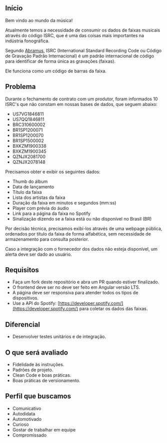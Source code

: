 ## Início

Bem vindo ao mundo da música!

Atualmente temos a necessidade de consumir os dados de faixas musicais através do código ISRC, que é uma das coisas mais importantes na indústria fonográfica.

Segundo [Abramus](https://www.abramus.org.br/musica/isrc/), ISRC (International Standard Recording Code ou Código de Gravação Padrão Internacional) é um padrão internacional de código para identificar de forma única as gravações (faixas).

Ele funciona como um código de barras da faixa.

## Problema

Durante o fechamento de contrato com um produtor, foram informados 10 ISRC's que não constam em nossas bases de dados, que seguem abaixo:

- US7VG1846811
- US7QQ1846811
- BRC310600002
- BR1SP1200071
- BR1SP1200070
- BR1SP1500002
- BXKZM1900338
- BXKZM1900345
- QZNJX2081700
- QZNJX2078148

Precisamos obter e exibir os seguintes dados:

- Thumb do álbum
- Data de lançamento
- Título da faixa
- Lista dos artistas da faixa
- Duração da faixa em minutos e segundos (mm:ss)
- Player com prévia do áudio
- Link para a página da faixa no Spotify
- Sinalização dizendo se a faixa está ou não disponível no Brasil (BR)

Por decisão técnica, precisamos exibí-los através de uma webpage pública, ordenados por título da faixa de forma alfabética, sem necessidade de armazenamento para consulta posterior.

Caso a integração com o fornecedor dos dados não esteja disponível, um alerta deve ser dado ao usuário.

## Requisitos

- Faça um fork deste repositório e abra um PR quando estiver finalizado.
- O frontend deve ser no deve ser feito em Angular versão LTS.
- A página deve ser responsiva para atender todos os tipos de dispositivos.
- Use a API do Spotify: [https://developer.spotify.com/](https://developer.spotify.com/) para coletar os dados das faixas.

## Diferencial

- Desenvolver testes unitários e de integração.

## O que será avaliado

- Fidelidade às instruções.
- Padrões de projeto.
- Clean Code e boas práticas.
- Boas práticas de versionamento.

## Perfil que buscamos

- Comunicativo
- Autodidata
- Automotivado
- Curioso
- Gostar de trabalhar em equipe
- Compromissado
